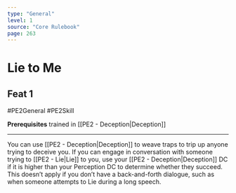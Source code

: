 ```yaml
---
type: "General"
level: 1
source: "Core Rulebook"
page: 263
---
```

# Lie to Me
## Feat 1
#PE2General #PE2Skill 

**Prerequisites** trained in [[PE2 - Deception|Deception]]

---
You can use [[PE2 - Deception|Deception]] to weave traps to trip up anyone trying to deceive you. If you can engage in conversation with someone trying to [[PE2 - Lie|Lie]] to you, use your [[PE2 - Deception|Deception]] DC if it is higher than your Perception DC to determine whether they succeed. This doesn’t apply if you don’t have a back-and-forth dialogue, such as when someone attempts to Lie during a long speech.